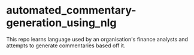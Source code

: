 # automated_commentary-generation_using_nlg
This repo learns language used by an organisation's finance analysts and attempts to generate commentaries based off it.
